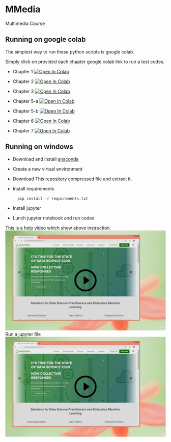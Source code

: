 # MMedia
Multimedia Course

## Running on google colab
The simplest way to run these python scripts is google colab.

Simply click on provided each chapter google colab link to run a test codes.

* Chapter 1 [![Open In Colab](https://colab.research.google.com/assets/colab-badge.svg)](https://colab.research.google.com/github/a-mansouri/MMS/blob/master/MMS_98_2_Chp01.ipynb)

* Chapter 2 [![Open In Colab](https://colab.research.google.com/assets/colab-badge.svg)](https://colab.research.google.com/github/a-mansouri/MMS/blob/master/MMS_98_2_Chp02.ipynb)

* Chapter 3 [![Open In Colab](https://colab.research.google.com/assets/colab-badge.svg)](https://colab.research.google.com/github/a-mansouri/MMS/blob/master/MMS_98_2_Chp03(edge-detection).ipynb)

* Chapter 5-a [![Open In Colab](https://colab.research.google.com/assets/colab-badge.svg)](https://colab.research.google.com/github/a-mansouri/MMS/blob/master/MMS_98_2_Chp05a(fourier%20transform).ipynp)

* Chapter 5-b [![Open In Colab](https://colab.research.google.com/assets/colab-badge.svg)](https://colab.research.google.com/github/a-mansouri/MMS/blob/master/MMS_98_2_Chp05b(fourier%20transform).ipynb)

* Chapter 6 [![Open In Colab](https://colab.research.google.com/assets/colab-badge.svg)](https://colab.research.google.com/github/a-mansouri/MMS/blob/master/MMS_98_2_Chp06(DCT).ipynb)

* Chapter 7 [![Open In Colab](https://colab.research.google.com/assets/colab-badge.svg)](https://colab.research.google.com/github/IVP-Lab/MMedia/blob/master/MMS_98_2_Chp07(DWT).ipynb)






## Running on windows
* Download and install [anaconda](https://www.anaconda.com/distribution/)
* Create a new virtual environment
* Download This [repository](https://github.com/a-mansouri/MMS/archive/master.zip)
 compressed file and extract it.
* Install requirements

        pip install -r requirements.txt
        
* Install jupyter 
* Lunch jupyter notebook and run codes

This is a help video which show above instruction. 
[![Open In Colab](ReadMe/inst2.jpg)](https://www.aparat.com/v/Pa7Ap)
Run a jupyter file
[![Open In Colab](ReadMe/inst2.jpg)](https://www.aparat.com/v/zK8Y2)
